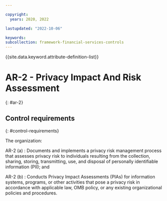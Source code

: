 ```yaml
---

copyright:
  years: 2020, 2022

lastupdated: "2022-10-06"

keywords: 
subcollection: framework-financial-services-controls
---
```


{{site.data.keyword.attribute-definition-list}}

               
# AR-2 - Privacy Impact And Risk Assessment
{: #ar-2}

## Control requirements
{: #control-requirements}

The organization:

AR-2 (a)
    : Documents and implements a privacy risk management process that assesses privacy risk to individuals resulting from the collection, sharing, storing, transmitting, use, and disposal of personally identifiable information (PII); and

AR-2 (b)
    : Conducts Privacy Impact Assessments (PIAs) for information systems, programs, or other activities that pose a privacy risk in accordance with applicable law, OMB policy, or any existing organizational policies and procedures.





